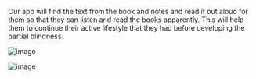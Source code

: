 Our app will find the text from the book and notes and read it out aloud for them so that they can listen and read the books apparently. This will help them to continue their active lifestyle that they had before developing the partial blindness.

![image](https://cdn.discordapp.com/attachments/874963872296108062/922576526124388372/readme1.PNG)

![image](https://cdn.discordapp.com/attachments/874963872296108062/922576573587140618/readme2.PNG)
